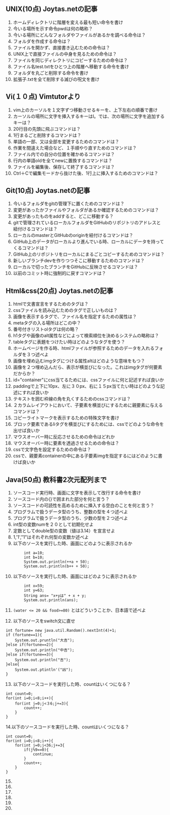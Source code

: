 ## UNIX(10点) Joytas.netの記事  
1. ホームディレクトリに階層を変える最も短い命令を書け  
2. 今いる場所を示す命令pwdは何の略称？  
3. 今いる場所にどんなフォルダやファイルがあるかを調べる命令は？  
4. フォルダを作成する命令は？  
5. ファイルを開かず、直接書き込むための命令は？  
6. UNIX上で直接ファイルの中身を見るための命令は？  
7. ファイルを同じディレクトリにコピーするための命令は？  
8. ファイル名test.txtをひとつ上の階層へ移動する命令を書け  
9. フォルダを丸ごと削除する命令を書け  
10. 拡張子.txtを全て削除する滅びの呪文を書け  
 
## Vi(１０点) Vimtutorより  

1. vim上のカーソルを１文字ずつ移動させるキーを、上下左右の順番で書け  
2. カーソルの場所に文字を挿入するキーはI。では、次の場所に文字を追加するキーは？  
3. 20行目の先頭に飛ぶコマンドは？
4. 1行まるごと削除するコマンドは？
5. 単語の一部、又は全部を変更するためのコマンドは？
6. 作業を間違えた場合など、１手順やり直すためのコマンドは？
7. ファイル内での自分の位置を確かめるコマンドは？
8. 行内の単語oldを全てnewに置換するコマンドは？
9. ファイルを編集後、保存して終了するコマンドは？
10. Ctrl＋Cで編集モードから抜けた後、1行上に挿入するためのコマンドは？

## Git(10点) Joytas.netの記事  

1. 今いるフォルダをgitの管理下に置くためのコマンドは？
2. 変更があったかファイルやフォルダがあるか確認するためのコマンドは？
3. 変更があったものをaddすると、どこに移動する？
4. gitで管理されているローカルフォルダをGitHubのリポジトリのアドレスと紐付けるコマンドは？
5. ローカルのmasterとGitHubのoriginを紐付けるコマンドは？
6. GitHub上のデータがローカルより進んでいる時、ローカルにデータを持ってくるコマンドは？
7. GitHub上のリポジトリをローカルにまるごとコピーするためのコマンドは？
8. 新しいブランチdevを作りつつそこに移動するためのコマンドは？
9. ローカルで切ったブランチをGitHubに反映させるコマンドは？
10. 以前のコミット時に強制的に戻すコマンドは？

## Html&css(20点) Joytas.netの記事  

1. htmlで文書宣言をするためのタグは？
2. cssファイルを読み込むためのタグで正しいものは？
3. 画像を表示するタグで、ファイル名を指定するための属性は？
4. metaタグの入る場所はどこの中？
5. 番号付きリストolタグは何の略？
6. h1タグや画像のalt属性などによって検索順位を決めるシステムの略称は？
7. tableタグに表題をつけたい時はどのようなタグを使う？
8. ホームページを作る時、htmlファイルが参照するためのデータを入れるフォルダを３つ述べよ
9. 画像を埋め込むimgタグにつける属性altはどのような意味をもつ？
10. 画像を２つ埋め込んだら、表示が横並びになった。これはimgタグが何要素だからか？
11. id="container"にcss当てるためには、cssファイルに何と記述すれば良いか
12. paddingで上下に10px、左に３０px、右に１５px当てたい時はどのような記述にすれば良いか
13. テキストを囲む枠線の角を丸くするためのcssコマンドは？
14. ２カラムレイアウトにおいて、子要素を横並びにするために親要素に与えるコマンドは？
15. コピーライトマークを表示するための特殊文字を書け
16. ブロック要素であるliタグを横並びにするためには、cssでどのような命令を出せば良いか
17. マウスオーバー時に反応させるための命令はどれか
18. マウスオーバー時に要素を透過させるための命令は？
19. cssで文字色を設定するための命令は？
20. cssで、親要素containerの中にある子要素imgを指定するにはどのように書けば良いか

## Java(50点) 教科書2次元配列まで  

1. ソースコード実行時、画面に文字を表示して改行する命令を書け
2. ソースコード内の{}で囲まれた部分を何と言う？
3. ソースコードの可読性を高めるために挿入する空白のことを何と言う？
4. プログラムで扱うデータ型のうち、整数の型を４つ述べよ
5. プログラムで扱うデータ型のうち、少数の型を２つ述べよ
6. int型の変数numを２０として初期化せよ
7. 定数としてdouble型の変数（値は3.14）を宣言せよ
8. 1,'1',"1"はそれぞれ何型の変数か述べよ
9. 以下のソースを実行した時、画面にどのように表示されるか
```
		int a=10;
		int b=10;
		System.out.println(++a + 50);
		System.out.println(b++ + 50);
```
10. 以下のソースを実行した時、画面にはどのように表示されるか
```
		int x=59;
		int y=63;
		String ans= "x+yは" + x + y;
		System.out.println(ans);
```
11. `(water <= 20 && food>=80)`
	とはどういうことか、日本語で述べよ

12. 以下のソースをswitch文に直せ
```
int fortune= new java.util.Random().nextInt(4)+1;
if (fortune==1){
	System.out.pruntln("大吉");
}else if(fortune==2){
	System.out.println("中吉");
}else if(fortune==3){
	System.out.println("吉");
}else{
	System.out.ptintln'("凶");
}
```
13. 以下のソースコードを実行した時、countはいくつになる？
```
int count=0;
for(int i=0;i<8;i++){
	for(int j=0;j<３6;j+=3){
		count++;
	}
}
```
14.以下のソースコードを実行した時、countはいくつになる？
```
int count=0;
for(int i=0;i<8;i++){
	for(int j=0;j<36;j+=3{
		if(j%9==0){
			continue;
		}
		count++;
	}
}
```
15. 
16. 
17. 
18. 
19. 
20. 
